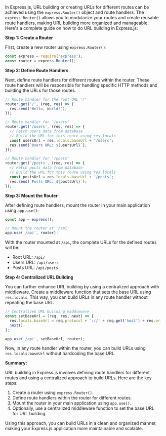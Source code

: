 In Express.js, URL building or creating URLs for different routes can be achieved using the `express.Router()` object and route handlers. The `express.Router()` allows you to modularize your routes and create reusable route handlers, making URL building more organized and manageable. Here's a complete guide on how to do URL building in Express.js:

**Step 1: Create a Router**

First, create a new router using `express.Router()`:

```javascript
const express = require('express');
const router = express.Router();
```

**Step 2: Define Route Handlers**

Next, define route handlers for different routes within the router. These route handlers will be responsible for handling specific HTTP methods and building the URLs for those routes.

```javascript
// Route handler for the root URL '/'
router.get('/', (req, res) => {
  res.send('Hello, World!');
});

// Route handler for '/users'
router.get('/users', (req, res) => {
  // Fetch users data from database
  // Build the URL for this route using res.locals
  const usersUrl = res.locals.baseUrl + '/users';
  res.send(`Users URL: ${usersUrl}`);
});

// Route handler for '/posts'
router.get('/posts', (req, res) => {
  // Fetch posts data from database
  // Build the URL for this route using res.locals
  const postsUrl = res.locals.baseUrl + '/posts';
  res.send(`Posts URL: ${postsUrl}`);
});
```

**Step 3: Mount the Router**

After defining route handlers, mount the router in your main application using `app.use()`:

```javascript
const app = express();

// Mount the router at '/api'
app.use('/api', router);
```

With the router mounted at `/api`, the complete URLs for the defined routes will be:

- Root URL: `/api/`
- Users URL: `/api/users`
- Posts URL: `/api/posts`

**Step 4: Centralized URL Building**

You can further enhance URL building by using a centralized approach with middleware. Create a middleware function that sets the base URL using `res.locals`. This way, you can build URLs in any route handler without repeating the base URL.

```javascript
// Centralized URL building middleware
const setBaseUrl = (req, res, next) => {
  res.locals.baseUrl = req.protocol + '://' + req.get('host') + req.originalUrl;
  next();
};

app.use('/api', setBaseUrl, router);
```

Now, in any route handler within the router, you can build URLs using `res.locals.baseUrl` without hardcoding the base URL.

**Summary:**

URL building in Express.js involves defining route handlers for different routes and using a centralized approach to build URLs. Here are the key steps:

1. Create a router using `express.Router()`.
2. Define route handlers within the router for different routes.
3. Mount the router in your main application using `app.use()`.
4. Optionally, use a centralized middleware function to set the base URL for URL building.

Using this approach, you can build URLs in a clean and organized manner, making your Express.js application more maintainable and scalable.
